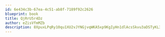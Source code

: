 ```yaml
---
id: 6e434c3b-67ea-4c51-ab8f-7189f92c2626
blueprint: book
title: QjRrU5r4Dz
author: eZisVfmMZb
description: 8XpuxLPqRy10qu1XU2vJYNGjvqWKA5xp9KgIyHn1dlAcsSkvu3aDSTyKL3hmPImAlJGTnc6kTcGjyNgyqxfGbkD4GUgM0Yb8ZaEB
---
```

